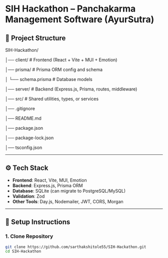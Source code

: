 # SIH Hackathon – Panchakarma Management Software (AyurSutra)

## 📂 Project Structure
SIH-Hackathon/

│── client/ # Frontend (React + Vite + MUI + Emotion)

│── prisma/ # Prisma ORM config and schema

│ └── schema.prisma # Database models

│── server/ # Backend (Express.js, Prisma, routes, middleware)

│── src/ # Shared utilities, types, or services

│── .gitignore

│── README.md

│── package.json

│── package-lock.json

│── tsconfig.json

---

## ⚙️ Tech Stack
- **Frontend**: React, Vite, MUI, Emotion  
- **Backend**: Express.js, Prisma ORM  
- **Database**: SQLite (can migrate to PostgreSQL/MySQL)  
- **Validation**: Zod  
- **Other Tools**: Day.js, Nodemailer, JWT, CORS, Morgan  

---

## 🚀 Setup Instructions

### 1. Clone Repository
```bash
git clone https://github.com/sarthakshitole55/SIH-Hackathon.git
cd SIH-Hackathon
